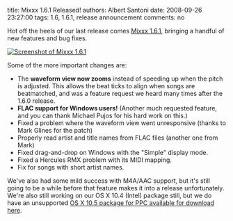 title: Mixxx 1.6.1 Released!
authors: Albert Santoni
date: 2008-09-26 23:27:00
tags: 1.6, 1.6.1, release announcement
comments: no

Hot off the heels of our last release comes [Mixxx 1.6.1]({filename}/pages/download.md), bringing a handful of new features and bug fixes.

[![Screenshot of Mixxx 1.6.1]({static}/images/news/Picture-2.png)]({static}/images/news/Picture-2.png)

Some of the more important changes are:

- The **waveform view now zooms** instead of speeding up when the pitch is adjusted.
  This allows the beat ticks to align when songs are beatmatched, and was a feature request we heard many times after the 1.6.0 release.
- **FLAC support for Windows users!**
  (Another much requested feature, and you can thank Michael Pujos for his hard work on this.)
- Fixed a problem where the waveform view went unresponsive (thanks to Mark Glines for the patch)
- Properly read artist and title names from FLAC files (another one from Mark)
- Fixed drag-and-drop on Windows with the "Simple" display mode.
- Fixed a Hercules RMX problem with its MIDI mapping.
- Fix for songs with short artist names.

We've also had some mild success with M4A/AAC support, but it's still going to be a while before that feature makes it into a release unfortunately.
We're also still working on our OS X 10.4 (Intel) package still, but we do have an unsupported [OS X 10.5 package for PPC available for download here](http://downloads.mixxx.org/mixxx-1.6.1/mixxx-1.6.1-macppc.dmg).
